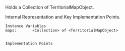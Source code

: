 Holds a Collection of TerritorialMapObject.

Internal Representation and Key Implementation Points.

    Instance Variables
	maps:		<Collection> of <TerritorialMapObject>


    Implementation Points